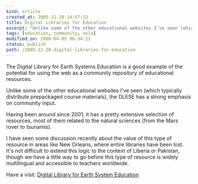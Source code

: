 ```yaml
--- 
kind: article
created_at: 2005-11-28 14:57:53
title: Digital Libraries for Education
excerpt: "Unlike some of the other educational websites I've seen (which typically distribute prepackaged course materials), the DLESE has a strong emphasis on community input. "
tags: [education, community, nola]
modified_on: 2008-04-05 06:34:21
status: publish 
path: /2005-11-28-digital-libraries-for-education
---
```


The Digital Library for Earth Systems Education is a good example of the potential for using the web as a community repository of educational resources. 

Unlike some of the other educational websites I've seen (which typically distribute prepackaged course materials), the DLESE has a strong emphasis on community input. 

Having been around since 2001, it has a pretty extensive selection of resources, most of them related to the natural sciences (from the Mars rover to tsunamis). 

I have seen some discussion recently about the value of this type of resource in areas like New Orleans, where entire libraries have been lost. It's not difficult to extend this logic to the context of Liberia or Pakistan, though we have a little way to go before this type of resource is widely multilingual and accessible to teachers worldwide. 


Have a visit: <a href="http://www.dlese.org/dds/index.jsp">Digital Library for Earth System Education</a>
